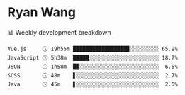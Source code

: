# Ryan Wang

 <!-- waka-box start -->
📊 Weekly development breakdown
```text
Vue.js     🕓 19h55m █████████████████▊░░░░░░░░░ 65.9%
JavaScript 🕓 5h38m  █████░░░░░░░░░░░░░░░░░░░░░░ 18.7%
JSON       🕓 1h58m  █▊░░░░░░░░░░░░░░░░░░░░░░░░░  6.5%
SCSS       🕓 48m    ▋░░░░░░░░░░░░░░░░░░░░░░░░░░  2.7%
Java       🕓 45m    ▋░░░░░░░░░░░░░░░░░░░░░░░░░░  2.5%
```
<!-- Powered by https://github.com/YouEclipse/waka-box-go . -->
<!-- waka-box end -->
